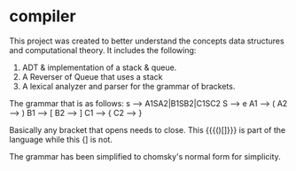 # compiler

This project was created to better understand the concepts data structures and computational theory. 
It includes the following:
1. ADT & implementation of a stack & queue.
2. A Reverser of Queue that uses a stack
3. A lexical analyzer and parser for the grammar of brackets. 

The grammar that is as follows:
s --> A1SA2|B1SB2|C1SC2
S --> e
A1 --> (
A2 --> )
B1 --> [
B2 --> ]
C1 --> {
C2 --> }

Basically any bracket that opens needs to close. This {{{()[]}}} is part of the language while this {] is not. 

The grammar has been simplified to chomsky's normal form for simplicity. 
